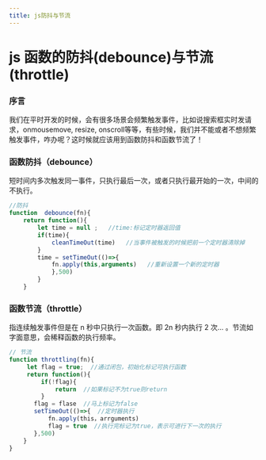 ```yaml
---
title: js防抖与节流
--- 
```

# js 函数的防抖(debounce)与节流(throttle)
### 序言
我们在平时开发的时候，会有很多场景会频繁触发事件，比如说搜索框实时发请求，onmousemove, resize, onscroll等等，有些时候，我们并不能或者不想频繁触发事件，咋办呢？这时候就应该用到函数防抖和函数节流了！  
### 函数防抖（debounce）  
短时间内多次触发同一事件，只执行最后一次，或者只执行最开始的一次，中间的不执行。  
```javascript
//防抖
function  debounce(fn){
    return function(){
        let time = null ;   //time:标记定时器返回值
        if(time){
            cleanTimeOut(time)   //当事件被触发的时候把前一个定时器清除掉
        }
        time = setTimeOut(()=>{
            fn.apply(this,arguments)   //重新设置一个新的定时器
            },500)
        }
    }
```  
### 函数节流（throttle）  
指连续触发事件但是在 n 秒中只执行一次函数。即 2n 秒内执行 2 次... 。节流如字面意思，会稀释函数的执行频率。  
```javascript
// 节流
function throttling(fn){
     let flag = true;  //通过闭包，初始化标记可执行函数
     return function(){  
         if(!flag){
             return  //如果标记不为true则return
         }
       flag = flase  //马上标记为false
       setTimeOut(()=>{  //定时器执行
           fn.apply(this，arrguments)
           flag = true  //执行完标记为true，表示可进行下一次的执行
       },500) 
    }
}
```  
 

